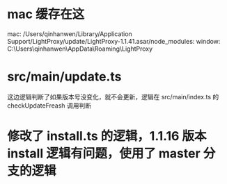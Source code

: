 # mac 缓存在这
mac:    /Users/qinhanwen/Library/Application Support/LightProxy/update/LightProxy-1.1.41.asar/node_modules:
window:    C:\Users\qinhanwen\AppData\Roaming\LightProxy

# src/main/update.ts
这边逻辑判断了如果版本号没变化，就不会更新，逻辑在 src/main/index.ts 的 checkUpdateFreash 调用判断

# 修改了 install.ts 的逻辑，1.1.16 版本 install 逻辑有问题，使用了 master 分支的逻辑